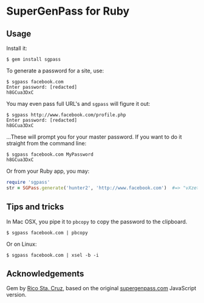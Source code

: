 # SuperGenPass for Ruby

## Usage

Install it:

    $ gem install sgpass

To generate a password for a site, use:

    $ sgpass facebook.com
    Enter password: [redacted]
    h8GCua3DxC

You may even pass full URL's and `sgpass` will figure it out:

    $ sgpass http://www.facebook.com/profile.php
    Enter password: [redacted]
    h8GCua3DxC

...These will prompt you for your master password. If you want to do it 
straight from the command line:

    $ sgpass facebook.com MyPassword
    h8GCua3DxC

Or from your Ruby app, you may:

```ruby
require 'sgpass'
str = SGPass.generate('hunter2', 'http://www.facebook.com')  #=> "vXzettvkI2"
```

## Tips and tricks

In Mac OSX, you pipe it to `pbcopy` to copy the password to the clipboard.

    $ sgpass facebook.com | pbcopy

Or on Linux:

    $ sgpass facebook.com | xsel -b -i

## Acknowledgements

Gem by [Rico Sta. Cruz](http://www.ricostacruz.com), based on the original
[supergenpass.com](http://www.supergenpass.com) JavaScript version.


